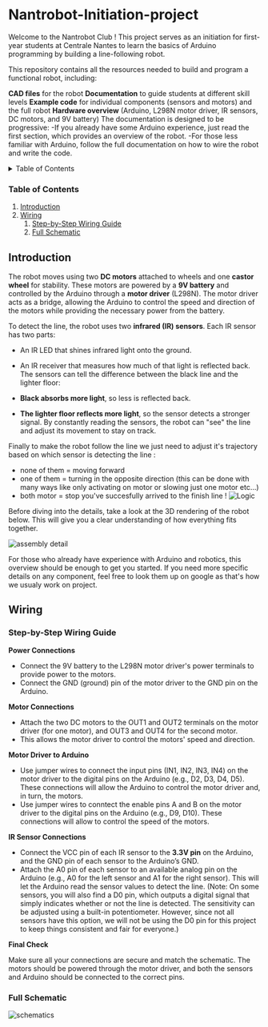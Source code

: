 # Nantrobot-Initiation-project

Welcome to the Nantrobot Club ! This project serves as an initiation for first-year students at Centrale Nantes to learn the basics of Arduino programming by building a line-following robot.

This repository contains all the resources needed to build and program a functional robot, including:

**CAD files** for the robot
**Documentation** to guide students at different skill levels
**Example code** for individual components (sensors and motors) and the full robot
**Hardware overview** (Arduino, L298N motor driver, IR sensors, DC motors, and 9V battery)
The documentation is designed to be progressive:
-If you already have some Arduino experience, just read the first section, which provides an overview of the robot.
-For those less familiar with Arduino, follow the full documentation on how to wire the robot and write the code.

<!-- TABLE OF CONTENTS -->
<details>
  <summary>Table of Contents</summary>
  <ol>
    <li><a href="##Introduction">Introduction</a></li>
  </ol>
</details>

### Table of Contents
1. [Introduction](#introduction)
2. [Wiring](#wiring)
   1. [Step-by-Step Wiring Guide](#step-by-step-wiring-guide)
   2. [Full Schematic](#full-schematic)




## Introduction
The robot moves using two **DC motors** attached to wheels and one **castor wheel** for stability. These motors are powered by a **9V battery** and controlled by the Arduino through a **motor driver** (L298N). The motor driver acts as a bridge, allowing the Arduino to control the speed and direction of the motors while providing the necessary power from the battery.

To detect the line, the robot uses two **infrared (IR) sensors**. Each IR sensor has two parts:

- An IR LED that shines infrared light onto the ground.
- An IR receiver that measures how much of that light is reflected back.
The sensors can tell the difference between the black line and the lighter floor:

- **Black absorbs more light**, so less is reflected back.
- **The lighter floor reflects more light**, so the sensor detects a stronger signal.
By constantly reading the sensors, the robot can "see" the line and adjust its movement to stay on track.

Finally to make the robot follow the line we just need to adjust it's trajectory based on which sensor is detecting the line : 
- none of them = moving forward
- one of them = turning in the opposite direction (this can be done with many ways like only activating on motor or slowing just one motor etc...)
- both motor = stop you've succesfully arrived to the finish line !
![Logic](https://github.com/user-attachments/assets/50dcd3e0-1759-4c92-8070-2c8b08c522ae)


Before diving into the details, take a look at the 3D rendering of the robot below. This will give you a clear understanding of how everything fits together.

![assembly detail](https://github.com/user-attachments/assets/7a5bcbd7-bee0-4ddb-a628-69a2c5180cea)


For those who already have experience with Arduino and robotics, this overview should be enough to get you started. If you need more specific details on any component, feel free to look them up on google as that's how we usualy work on project.

## Wiring

### Step-by-Step Wiring Guide
**Power Connections**

- Connect the 9V battery to the L298N motor driver's power terminals to provide power to the motors.
- Connect the GND (ground) pin of the motor driver to the GND pin on the Arduino.


**Motor Connections**

- Attach the two DC motors to the OUT1 and OUT2 terminals on the motor driver (for one motor), and OUT3 and OUT4 for the second motor.
- This allows the motor driver to control the motors' speed and direction.


**Motor Driver to Arduino**

- Use jumper wires to connect the input pins (IN1, IN2, IN3, IN4) on the motor driver to the digital pins on the Arduino (e.g., D2, D3, D4, D5). These connections will allow the Arduino to control the motor driver and, in turn, the motors.
- Use jumper wires to conntect the enable pins A and B on the motor driver to the digital pins on the Arduino (e.g., D9, D10). These connections will allow to control the speed of the motors.


**IR Sensor Connections**

- Connect the VCC pin of each IR sensor to the **3.3V pin** on the Arduino, and the GND pin of each sensor to the Arduino’s GND.
- Attach the A0 pin of each sensor to an available analog pin on the Arduino (e.g., A0 for the left sensor and A1 for the right sensor). This will let the Arduino read the sensor values to detect the line.
(Note: On some sensors, you will also find a D0 pin, which outputs a digital signal that simply indicates whether or not the line is detected. The sensitivity can be adjusted using a built-in potentiometer. However, since not all sensors have this option, we will not be using the D0 pin for this project to keep things consistent and fair for everyone.)

**Final Check**

Make sure all your connections are secure and match the schematic. The motors should be powered through the motor driver, and both the sensors and Arduino should be connected to the correct pins.

### Full Schematic

![schematics](https://github.com/user-attachments/assets/00a609c8-6228-4e16-ad74-812fd70c3853)
